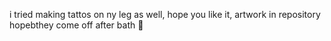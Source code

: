 i tried making tattos on ny leg as well, hope you like it, artwork in repository
hopebthey come off after bath 🙂
